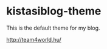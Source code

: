 kistasiblog-theme
=================

This is the default theme for my blog.

<http://team4world.hu/>
